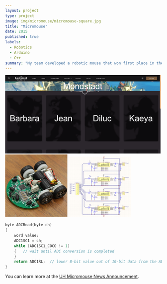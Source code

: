 ```yaml
---
layout: project
type: project
image: img/micromouse/micromouse-square.jpg
title: "Micromouse"
date: 2015
published: true
labels:
  - Robotics
  - Arduino
  - C++
summary: "My team developed a robotic mouse that won first place in the 2015 UH Micromouse competition."
---
```


<div class="text-center p-4">
  <img width="500px" src="../img/micromouse/genshinwebsite1.png" class="img-thumbnail" >
  <img width="200px" src="../img/micromouse/micromouse-robot-2.jpg" class="img-thumbnail" >
  <img width="200px" src="../img/micromouse/micromouse-circuit.png" class="img-thumbnail" >
</div>



```cpp
byte ADCRead(byte ch)
{
    word value;
    ADC1SC1 = ch;
    while (ADC1SC1_COCO != 1)
    {   // wait until ADC conversion is completed   
    }
    return ADC1RL;  // lower 8-bit value out of 10-bit data from the ADC
}
```

You can learn more at the [UH Micromouse News Announcement](https://manoa.hawaii.edu/news/article.php?aId=2857).
